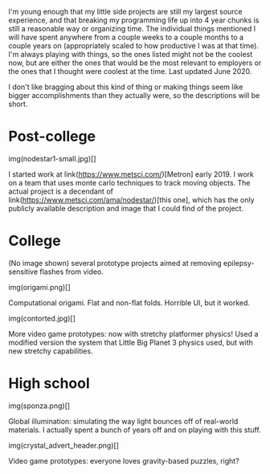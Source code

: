 I'm young enough that my little side projects are still my largest source experience, and that breaking my programming life up into 4 year chunks is still a reasonable way or organizing time. The individual things mentioned I will have spent anywhere from a couple weeks to a couple months to a couple years on (appropriately scaled to how productive I was at that time). I'm always playing with things, so the ones listed might not be the coolest now, but are either the ones that would be the most relevant to employers or the ones that I thought were coolest at the time. Last updated June 2020.

I don't like bragging about this kind of thing or making things seem like bigger accomplishments than they actually were, so the descriptions will be short.

# Post-college

img(nodestar1-small.jpg)[]

I started work at link(https://www.metsci.com/)[Metron] early 2019. I work on a team that uses monte carlo techniques to track moving objects. The actual project is a decendant of link(https://www.metsci.com/ama/nodestar/)[this one], which has the only publicly available description and image that I could find of the project.

# College

(No image shown) several prototype projects aimed at removing epilepsy-sensitive flashes from video.

img(origami.png)[]

Computational origami. Flat and non-flat folds. Horrible UI, but it worked.

img(contorted.jpg)[]

More video game prototypes: now with stretchy platformer physics! Used a modified version the system that Little Big Planet 3 physics used, but with new stretchy capabilities.

# High school

img(sponza.png)[]

Global illumination: simulating the way light bounces off of real-world materials. I actually spent a bunch of years off and on playing with this stuff.

img(crystal_advert_header.png)[]

Video game prototypes: everyone loves gravity-based puzzles, right?
